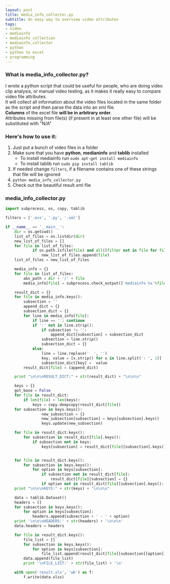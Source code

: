 ```yaml
---
layout: post
title: media_info_collector.py
subtitle: An easy way to overview video attributes
tags:
- video
- mediainfo
- mediainfo_collection
- mediainfo_collector
- python
- python to excel
- programming
---
```

### What is media_info_collector.py?
I wrote a python script that could be useful for people, who are doing video clip analysis, or manual video testing, as it makes it really easy to compare video file attributes.  
It will collect all information about the video files located in the same folder as the script and then parse the data into an xml file.  
**Columns** of the excel file **will be in arbitrary order**.  
Attributes missing from file(s) (if present in at least one other file) will be substituted with "N/A"

### Here's how to use it:  
1. Just put a bunch of video files in a folder  
2. Make sure that you have **python**, **medianinfo** and **tablib** installed
   * To install mediainfo run ```sudo apt-get install mediainfo```
   * To install tablib run ```sudo pip install tablib```
3. If needed change ```filters```, if a filename contains one of these strings that file will be ignored
4. ```python media_info_collector.py```
5. Check out the beautiful result.xml file

### media_info_collector.py

```Python
import subprocess, os, copy, tablib

filters = ['.evs', '.py', '.xml']

if __name__ == '__main__':
    dir = os.getcwd()
    list_of_files = os.listdir(dir)
    new_list_of_files = []
    for file in list_of_files:
            if os.path.isfile(file) and all([filter not in file for filter in filters]):
                new_list_of_files.append(file)
    list_of_files = new_list_of_files

    media_info = {}
    for file in list_of_files:
        abs_path = dir + '/' + file
        media_info[file] = subprocess.check_output(['mediainfo %s'%file], shell=True, executable='/bin/bash').split('\n')

    result_dict = {}
    for file in media_info.keys():
        subsection = ''
        append_dict = {}
        subsection_dict = {}
        for line in media_info[file]:
            if line == '': continue
            if ':' not in line.strip():
                if subsection != '':
                    append_dict[subsection] = subsection_dict
                subsection = line.strip()
                subsection_dict = {}
            else:
                line = line.replace('  ', '')
                key, value = [x.strip() for x in line.split(': ', 1)]
                subsection_dict[key] =  value
        result_dict[file] = (append_dict)

    print "\n\n\nRESULT_DICT:" + str(result_dict) + "\n\n\n"

    keys = {}
    got_base = False
    for file in result_dict:
        if len(file) > len(keys):
            keys = copy.deepcopy(result_dict[file])
    for subsection in keys.keys():
                new_subsection = {}
                new_subsection[subsection] = keys[subsection].keys()
                keys.update(new_subsection)

    for file in result_dict.keys():
        for subsection in result_dict[file].keys():
            if subsection not in keys:
                keys[subsection] = result_dict[file][subsection].keys()


    for file in result_dict.keys():
        for subsection in keys.keys():
            for option in keys[subsection]:
                if subsection not in result_dict[file]:
                    result_dict[file][subsection] = {}
                if option not in result_dict[file][subsection].keys(): result_dict[file][subsection][option] = 'N/A'
    print "\n\n\nKEYS:" + str(keys) + "\n\n\n"

    data = tablib.Dataset()
    headers = []
    for subsection in keys.keys():
        for option in keys[subsection]:
            headers.append(subsection + ' - ' + option)
    print '\n\n\nHEADERS:' + str(headers) + '\n\n\n'
    data.headers = headers

    for file in result_dict.keys():
        file_list = []
        for subsection in keys.keys():
            for option in keys[subsection]:
                file_list.append(result_dict[file][subsection][option])
        data.append(file_list)
        print '\nFILE_LIST:' + str(file_list) + '\n'

    with open('result.xls', 'wb') as f:
        f.write(data.xlsx)
```
